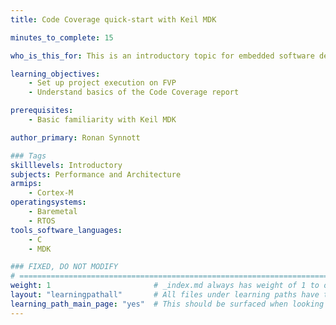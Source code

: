 ```yaml
---
title: Code Coverage quick-start with Keil MDK

minutes_to_complete: 15

who_is_this_for: This is an introductory topic for embedded software developers new to the code-coverage feature in Keil MDK.

learning_objectives: 
    - Set up project execution on FVP
    - Understand basics of the Code Coverage report

prerequisites:
    - Basic familiarity with Keil MDK

author_primary: Ronan Synnott

### Tags
skilllevels: Introductory
subjects: Performance and Architecture 
armips:
    - Cortex-M
operatingsystems:
    - Baremetal
    - RTOS
tools_software_languages:
    - C
    - MDK

### FIXED, DO NOT MODIFY
# ================================================================================
weight: 1                       # _index.md always has weight of 1 to order correctly
layout: "learningpathall"       # All files under learning paths have this same wrapper
learning_path_main_page: "yes"  # This should be surfaced when looking for related content. Only set for _index.md of learning path content.
---
```

